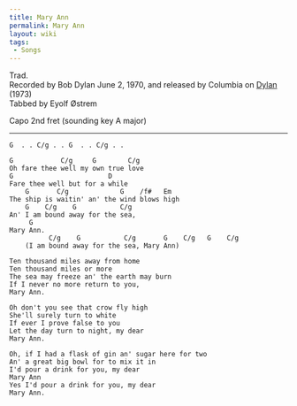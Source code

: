 ```yaml
---
title: Mary Ann
permalink: Mary Ann
layout: wiki
tags:
 - Songs
---
```


Trad.  
Recorded by Bob Dylan June 2, 1970, and released by Columbia on
[Dylan](Dylan) (1973)  
Tabbed by Eyolf Østrem

Capo 2nd fret (sounding key A major)

* * * * *

    G  . . C/g . . G  . . C/g . .

    G            C/g     G        C/g
    Oh fare thee well my own true love
    G                        D
    Fare thee well but for a while
        G       C/g             G    /f#   Em
    The ship is waitin' an' the wind blows high
        G    C/g    G           C/g
    An' I am bound away for the sea,
         G
    Mary Ann.
              C/g    G           C/g       G    C/g   G    C/g
        (I am bound away for the sea, Mary Ann)

    Ten thousand miles away from home
    Ten thousand miles or more
    The sea may freeze an' the earth may burn
    If I never no more return to you,
    Mary Ann.

    Oh don't you see that crow fly high
    She'll surely turn to white
    If ever I prove false to you
    Let the day turn to night, my dear
    Mary Ann.

    Oh, if I had a flask of gin an' sugar here for two
    An' a great big bowl for to mix it in
    I'd pour a drink for you, my dear
    Mary Ann
    Yes I'd pour a drink for you, my dear
    Mary Ann.
